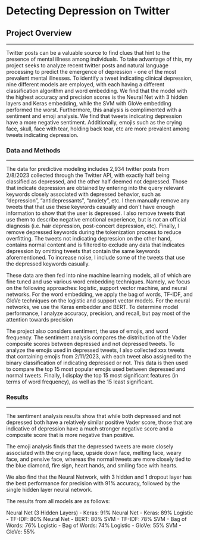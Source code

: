 # Detecting Depression on Twitter


## Project Overview
___
Twitter posts can be a valuable source to find clues that hint to the presence of mental illness among individuals. To take advantage of this, my project seeks to analyze recent twitter posts and natural language processing to predict the emergence of depression - one of the most prevalent mental illnesses. To identify a tweet indicating clinical depression, nine different models are employed, with each having a different classification algorithm and word embedding. We find that the model with the highest accuracy and precision scores is the Neural Net with 3 hidden layers and Keras embedding, while the SVM with GloVe embedding performed the worst. Furthermore, this analysis is complimented with a sentiment and emoji analysis. We find that tweets indicating depression have a more negative sentiment. Additionally, emojis such as the crying face, skull, face with tear, holding back tear, etc are more prevalent among tweets indicating depression. 

### Data and Methods
___
The data for predictive modeling includes 2,934 twitter posts from 2/8/2023 collected through the Twitter API, with exactly half being classified as depressed, and the other half deemed not depressed. Those that indicate depression are obtained by entering into the query relevant keywords closely associated with depressed behavior, such as “depression”, “antidepressants”, “anxiety”, etc. I then manually remove any tweets that that use these keywords casually and don't have enough information to show that the user is depressed. I also remove tweets that use them to describe negative emotional experience, but is not an official diagnosis (i.e. hair depression, post-concert depression, etc). Finally, I remove depressed keywords during the tokenization process to reduce overfitting. The tweets not indicating depression on the other hand, contains normal content and is filtered to exclude any data that indicates depression by omitting tweets that contain the same keywords aforementioned. To increase noise, I include some of the tweets that use the depressed keywords casually.

These data are then fed into nine machine learning models, all of which are fine tuned and use various word embedding techniques. Namely, we focus on the following approaches: logistic, support vector machine, and neural networks. For the word embedding, we apply the bag of words, TF-IDF, and GloVe techniques on the logistic and support vector models. For the neural networks, we use the Keras embedder and BERT. To determine model performance, I analyze accuracy, precision, and recall, but pay most of the attention towards precision

The project also considers sentiment, the use of emojis, and word frequency.
The sentiment analysis compares the distribution of the Vader composite scores between depressed and not depressed tweets. To analyze the emojis used in depressed tweets, I also collected xxx tweets that containing emojis from 2/11/2023, with each tweet also assigned to the binary classification of indicating depressed or not.  This data is then used to compare the top 15 most popular emojis used between depressed and normal tweets. Finally, I display the top 15 most significant features (in terms of word frequency), as well as the 15 least significant. 

### Results
___
The sentiment analysis results show that while both depressed and not depressed both have a relatively similar positive Vader score, those that are indicative of depression have a much stronger negative score and a composite score that is more negative than positive.  

The emoji analysis finds that the depressed tweets are more closely associated with the crying face, upside down face, melting face, weary face, and pensive face, whereas the  normal tweets are more closely tied to the blue diamond, fire sign, heart hands, and smiling face with hearts.

We also find that the Neural Network, with 3 hidden and 1 dropout layer has the best performance for precision with 91% accuracy, followed by the single hidden layer neural network.

The results from all models are as follows:

Neural Net (3 Hidden Layers) - Keras: 91%
Neural Net - Keras: 89%
Logistic - TF-IDF: 80%
Neural Net - BERT: 80%
SVM - TF-IDF: 78%
SVM - Bag of Words: 76%
Logistic - Bag of Words: 74%
Logistic - GloVe: 55%
SVM - GloVe: 55%
